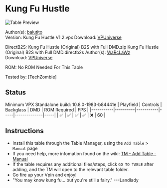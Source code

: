 # Kung Fu Hustle

![Table Preview](../../images/vpx-kungfuhustle.jpg)

Author(s): [balutito](https://vpuniverse.com/profile/36070-balutito/)  
Version:   Kung Fu Hustle V1.2.vpx
Download:  [VPUniverse](https://vpuniverse.com/files/file/19247-kung-fu-hustle/)

DirectB2S: Kung Fu Hustle (Original) B2S with Full DMD.zip
Kung Fu Hustle (Original) B2S with Full DMD.directb2s
Author(s): [WaRcLaWz](https://vpuniverse.com/profile/63988-warclawz/)  
Download:  [VPUniverse](https://vpuniverse.com/files/file/19263-kung-fu-hustle-original-b2s-with-full-dmd/)

ROM: No ROM Needed For This Table

Tested by:
[TechZombie]

## Status 

Minimum VPX Standalone build: 10.8.0-1983-b84441e
| Playfield | Controls | Backglass | DMD | ROM Required | FPS | 
|-----------|----------|-----------|-----|--------------|-----|
| :white_check_mark: | :white_check_mark: | :white_check_mark: | :white_check_mark: | :x: | 60 |

## Instructions

- Install this table through the Table Manager, using the `Add Table` > `Manual` page
- If you need help, more infomation found on the wiki: [TM - Add Table - Manual](https://github.com/LegendsUnchained/vpx-standalone-alp4k/wiki/%5B04%5D-%F0%9F%A7%A1-TM-%E2%80%90-Other-Features#add-table---manual)
- If the table requires any additional files/steps, click `GO TO TABLE` after adding, and the TM will open to the relevant table folder.
- Go fire up your Vpin and enjoy!
- "You may know kung fu... but you're still a fairy." ---Landlady

